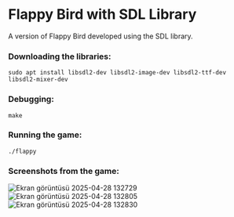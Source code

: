 # Flappy Bird with SDL Library
A version of Flappy Bird developed using the SDL library.

### Downloading the libraries:
```
sudo apt install libsdl2-dev libsdl2-image-dev libsdl2-ttf-dev libsdl2-mixer-dev
```

### Debugging:
```
make
```

### Running the game:
```
./flappy
```

### Screenshots from the game:
![Ekran görüntüsü 2025-04-28 132729](https://github.com/user-attachments/assets/651b1d8e-72af-4e2d-9924-6e1685b28d15)
![Ekran görüntüsü 2025-04-28 132805](https://github.com/user-attachments/assets/9104d2fd-98cd-4dbb-9167-963b70f153f4)
![Ekran görüntüsü 2025-04-28 132830](https://github.com/user-attachments/assets/77c2566e-822a-40e1-8cb4-a3985c5c7f35)
